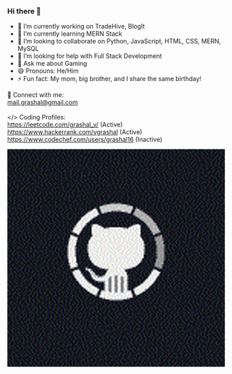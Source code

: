 ### Hi there 👋
- 🔭 I’m currently working on TradeHive, BlogIt
- 🌱 I’m currently learning MERN Stack
- 👯 I’m looking to collaborate on Python, JavaScript, HTML, CSS, MERN, MySQL
- 🤔 I’m looking for help with Full Stack Development
- 💬 Ask me about Gaming
- 😄 Pronouns: He/Him
- ⚡ Fun fact: My mom, big brother, and I share the same birthday!

🔗 Connect with me:<br/>
mail.grashal@gmail.com
<br/>
<br/>
</> Coding Profiles:<br/>
https://leetcode.com/grashal_v/ (Active) <br/>
https://www.hackerrank.com/vgrashal (Active) <br/>
https://www.codechef.com/users/grashal16 (Inactive) <br/>

![](https://github.com/vgrashal16/vgrashal16/blob/main/github-cat.gif)
